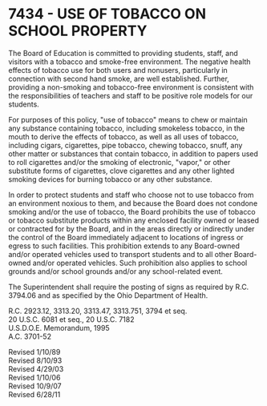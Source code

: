 7434 - USE OF TOBACCO ON SCHOOL PROPERTY
========================================

The Board of Education is committed to providing students, staff, and
visitors with a tobacco and smoke-free environment. The negative health
effects of tobacco use for both users and nonusers, particularly in
connection with second hand smoke, are well established. Further,
providing a non-smoking and tobacco-free environment is consistent with
the responsibilities of teachers and staff to be positive role models
for our students.

For purposes of this policy, "use of tobacco" means to chew or maintain
any substance containing tobacco, including smokeless tobacco, in the
mouth to derive the effects of tobacco, as well as all uses of tobacco,
including cigars, cigarettes, pipe tobacco, chewing tobacco, snuff, any
other matter or substances that contain tobacco, in addition to papers
used to roll cigarettes and/or the smoking of electronic, "vapor," or
other substitute forms of cigarettes, clove cigarettes and any other
lighted smoking devices for burning tobacco or any other substance.

In order to protect students and staff who choose not to use tobacco
from an environment noxious to them, and because the Board does not
condone smoking and/or the use of tobacco, the Board prohibits the use
of tobacco or tobacco substitute products within any enclosed facility
owned or leased or contracted for by the Board, and in the areas
directly or indirectly under the control of the Board immediately
adjacent to locations of ingress or egress to such facilities. This
prohibition extends to any Board-owned and/or operated vehicles used to
transport students and to all other Board-owned and/or operated
vehicles. Such prohibition also applies to school grounds and/or school
grounds and/or any school-related event.

The Superintendent shall require the posting of signs as required by
R.C. 3794.06 and as specified by the Ohio Department of Health.

R.C. 2923.12, 3313.20, 3313.47, 3313.751, 3794 et seq.\
 20 U.S.C. 6081 et seq., 20 U.S.C. 7182\
 U.S.D.O.E. Memorandum, 1995\
 A.C. 3701-52

Revised 1/10/89\
 Revised 8/10/93\
 Revised 4/29/03\
 Revised 1/10/06\
 Revised 10/9/07\
 Revised 6/28/11
